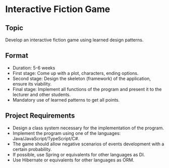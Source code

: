 # Interactive Fiction Game

## Topic
Develop an interactive fiction game using learned design patterns.

## Format
- Duration: 5-6 weeks
- First stage: Come up with a plot, characters, ending options.
- Second stage: Design the skeleton (framework) of the application, ensure its viability.
- Final stage: Implement all functions of the program and present it to the lecturer and other students.
- Mandatory use of learned patterns to get all points.

## Project Requirements
- Design a class system necessary for the implementation of the program.
- Implement the program using one of the languages: Java/JavaScript/TypeScript/C#.
- The game should allow negative scenarios of events development with a certain probability.
- If possible, use Spring or equivalents for other languages as DI.
- Use Hibernate or equivalents for other languages as ORM.